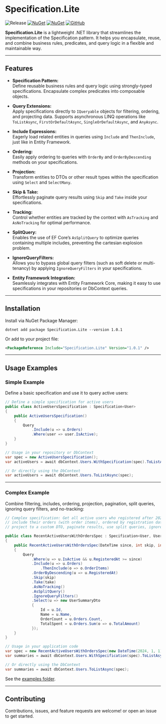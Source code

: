 # Specification.Lite
![Release](https://github.com/IgnacioCastro0713/Specification.Lite/actions/workflows/build-release.yml/badge.svg)
[![NuGet](https://img.shields.io/nuget/dt/Specification.Lite.svg)](https://www.nuget.org/packages/Specification.Lite)
[![NuGet](https://img.shields.io/nuget/vpre/Specification.Lite.svg)](https://www.nuget.org/packages/Specification.Lite)
[![GitHub](https://img.shields.io/github/license/IgnacioCastro0713/Specification.Lite?style=flat-square)](https://github.com/IgnacioCastro0713/Specification.Lite/blob/main/LICENSE)

**Specification.Lite** is a lightweight .NET library that streamlines the implementation of the Specification pattern. It helps you encapsulate, reuse, and combine business rules, predicates, and query logic in a flexible and maintainable way.

---

## Features

- **Specification Pattern:**  
  Define reusable business rules and query logic using strongly-typed specifications. Encapsulate complex predicates into composable objects.

- **Query Extensions:**  
  Apply specifications directly to `IQueryable` objects for filtering, ordering, and projecting data. Supports asynchronous LINQ operations like `ToListAsync`, `FirstOrDefaultAsync`, `SingleOrDefaultAsync`, and `AnyAsync`.

- **Include Expressions:**  
  Eagerly load related entities in queries using `Include` and `ThenInclude`, just like in Entity Framework.

- **Ordering:**  
  Easily apply ordering to queries with `OrderBy` and `OrderByDescending` methods on your specifications.

- **Projection:**  
  Transform entities to DTOs or other result types within the specification using `Select` and `SelectMany`.

- **Skip & Take:**  
  Effortlessly paginate query results using `Skip` and `Take` inside your specifications.

- **Tracking:**  
  Control whether entities are tracked by the context with `AsTracking` and `AsNoTracking` for optimal performance.

- **SplitQuery:**  
  Enables the use of EF Core’s `AsSplitQuery` to optimize queries containing multiple includes, preventing the cartesian explosion problem.

- **IgnoreQueryFilters:**  
  Allows you to bypass global query filters (such as soft delete or multi-tenancy) by applying `IgnoreQueryFilters` in your specifications.

- **Entity Framework Integration:**  
  Seamlessly integrates with Entity Framework Core, making it easy to use specifications in your repositories or DbContext queries.

---

## Installation

Install via NuGet Package Manager:

```pwsh
dotnet add package Specification.Lite --version 1.0.1
```
Or add to your project file:

```xml
<PackageReference Include="Specification.Lite" Version="1.0.1" />
```

---

## Usage Examples

### Simple Example

Define a basic specification and use it to query active users:

```csharp
// Define a simple specification for active users
public class ActiveUsersSpecification : Specification<User>
{
    public ActiveUsersSpecification()
    {
        Query
            .Include(u => u.Orders)
            .Where(user => user.IsActive);
    }
}

// Usage in your repository or DbContext
var spec = new ActiveUsersSpecification();
var activeUsers = await dbContext.Users.WithSpecification(spec).ToListAsync();

// Or directly using the DbContext
var activeUsers = await dbContext.Users.ToListAsync(spec);
```

---

### Complex Example

Combine filtering, includes, ordering, projection, pagination, split queries, ignoring query filters, and no-tracking:

```csharp
// Complex specification: Get all active users who registered after 2024-01-01,
// include their orders (with order items), ordered by registration date descending,
// project to a custom DTO, paginate results, use split queries, ignore global query filters, and return as no-tracking.

public class RecentActiveUsersWithOrdersSpec : Specification<User, UserSummaryDto>
{
    public RecentActiveUsersWithOrdersSpec(DateTime since, int skip, int take)
    {
        Query
            .Where(u => u.IsActive && u.RegisteredAt >= since)
            .Include(u => u.Orders)
                .ThenInclude(o => o.OrderItems)
            .OrderByDescending(u => u.RegisteredAt)
            .Skip(skip)
            .Take(take)
            .AsNoTracking()
            .AsSplitQuery()
            .IgnoreQueryFilters()
            .Select(u => new UserSummaryDto
            {
                Id = u.Id,
                Name = u.Name,
                OrderCount = u.Orders.Count,
                TotalSpent = u.Orders.Sum(o => o.TotalAmount)
            });
    }
}

// Usage in your application code
var spec = new RecentActiveUsersWithOrdersSpec(new DateTime(2024, 1, 1), skip: 20, take: 10);
var summaries = await dbContext.Users.WithSpecification(spec).ToListAsync();

// Or directly using the DbContext
var summaries = await dbContext.Users.ToListAsync(spec);
```

See the [examples folder](./examples).

---

## Contributing

Contributions, issues, and feature requests are welcome! or open an issue to get started.
